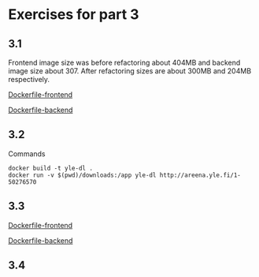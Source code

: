 # Exercises for part 3

## 3.1

Frontend image size was before refactoring about 404MB and backend image size about 307. After refactoring sizes are about 300MB and 204MB respectively.

[Dockerfile-frontend](https://github.com/MiguelSombrero/devopswithdocker/blob/master/3/part3_1/frontend.Dockerfile)

[Dockerfile-backend](https://github.com/MiguelSombrero/devopswithdocker/blob/master/part3/part3_1/backend.Dockerfile)

## 3.2

Commands

    docker build -t yle-dl .
    docker run -v $(pwd)/downloads:/app yle-dl http://areena.yle.fi/1-50276570


## 3.3

[Dockerfile-frontend](https://github.com/MiguelSombrero/devopswithdocker/blob/master/part3/part3_3/frontend.Dockerfile)

[Dockerfile-backend](https://github.com/MiguelSombrero/devopswithdocker/blob/master/part3/part3_3/backend.Dockerfile)

## 3.4


